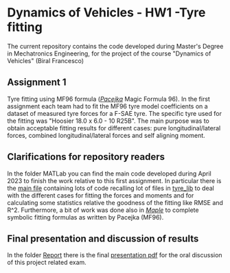 # Dynamics of Vehicles - HW1 -Tyre fitting
The current repository contains the code developed during Master's Degree in Mechatronics Engineering, for the project of the course "Dynamics of Vehicles" (Biral Francesco) 

## Assignment 1
Tyre fitting using MF96 formula ([_Pacejka_](https://en.wikipedia.org/wiki/Hans_B._Pacejka) Magic Formula 96).
In the first assignment each team had to fit the MF96 tyre model coefficients on a dataset of measured tyre forces for a F-SAE tyre. The specific tyre used for the fitting was "Hoosier 18.0 x 6.0 - 10 R25B". The main purpose was to obtain acceptable fitting results for different cases: pure longitudinal/lateral forces, combined longitudinal/lateral forces and self aligning moment.

## Clarifications for repository readers
In the folder MATLab you can find the main code developed during April 2023 to finish the work relative to this first assignment.
In particular there is the [main file](MATLab/main_tyre_data_analysis.m) containing lots of code recalling lot of files in [tyre_lib](MATLab/tyre_lib) to deal with the different cases for fitting the forces and moments and for calculating some statistics relative the goodness of the fitting like RMSE and R^2.
Furthermore, a bit of work was done also in [_Maple_](https://www.maplesoft.com/) to complete symbolic fitting formulas as written by Pacejka (MF96).


## Final presentation and discussion of results
In the folder [Report](Report) there is the final [presentation pdf](https://github.com/nicolosh/TyreDataFittingMF96/blob/main/Report/HW%201%20-%20Vehicle%20Dynamics%20(MF)%20-%202022-2023/HW_1___Vehicle_Dynamics__MF____2022_2023.pdf) for the oral discussion of this project related exam.
